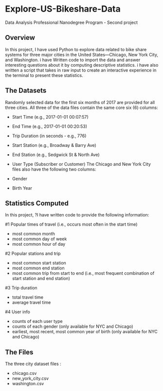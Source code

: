 # Explore-US-Bikeshare-Data
Data Analysis Professional Nanodegree Program - Second project

## Overview
In this project, I have used Python to explore data related to bike share systems for three major cities in the United States—Chicago, New York City, and Washington. i have Written code to import the data and answer interesting questions about it by computing descriptive statistics. i have also written a script that takes in raw input to create an interactive experience in the terminal to present these statistics.

## The Datasets
Randomly selected data for the first six months of 2017 are provided for all three cities. All three of the data files contain the same core six (6) columns:

* Start Time (e.g., 2017-01-01 00:07:57)
* End Time (e.g., 2017-01-01 00:20:53)
* Trip Duration (in seconds - e.g., 776)
* Start Station (e.g., Broadway & Barry Ave)
* End Station (e.g., Sedgwick St & North Ave)
* User Type (Subscriber or Customer)
The Chicago and New York City files also have the following two columns:

* Gender
* Birth Year

## Statistics Computed
In this project, ?I have written code to provide the following information:

#1 Popular times of travel (i.e., occurs most often in the start time)

* most common month
* most common day of week
* most common hour of day

#2 Popular stations and trip

* most common start station
* most common end station
* most common trip from start to end (i.e., most frequent combination of start station and end station)

#3 Trip duration

* total travel time
* average travel time

#4 User info

* counts of each user type
* counts of each gender (only available for NYC and Chicago)
* earliest, most recent, most common year of birth (only available for NYC and Chicago)


## The Files
The three city dataset files :

* chicago.csv
* new_york_city.csv
* washington.csv
